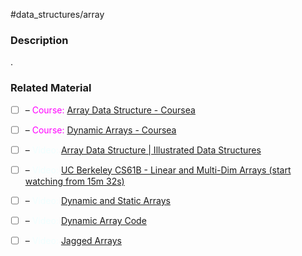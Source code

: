 #data_structures/array

### Description

.
### Related Material

- [ ] – <font color="magenta"> Course: </font> [Array Data Structure - Coursea](https://www.coursera.org/lecture/data-structures/arrays-OsBSF)
- [ ] – <font color="magenta"> Course: </font> [Dynamic Arrays - Coursea](https://www.coursera.org/lecture/data-structures/dynamic-arrays-EwbnV)

- [ ] – <font color="azure"> Video: </font> [Array Data Structure | Illustrated Data Structures](https://www.youtube.com/watch?v=QJNwK2uJyGs)
- [ ] – <font color="azure"> Video: </font> [UC Berkeley CS61B - Linear and Multi-Dim Arrays (start watching from 15m 32s)](https://archive.org/details/ucberkeley_webcast_Wp8oiO_CZZE)
- [ ] – <font color="azure"> Video: </font> [Dynamic and Static Arrays](https://www.youtube.com/watch?v=PEnFFiQe1pM&list=PLDV1Zeh2NRsB6SWUrDFW2RmDotAfPbeHu&index=6)
- [ ] – <font color="azure"> Video: </font> [Dynamic Array Code](https://www.youtube.com/watch?v=tvw4v7FEF1w&list=PLDV1Zeh2NRsB6SWUrDFW2RmDotAfPbeHu&index=5)
- [ ] – <font color="azure"> Video: </font> [Jagged Arrays](https://www.youtube.com/watch?v=1jtrQqYpt7g)

